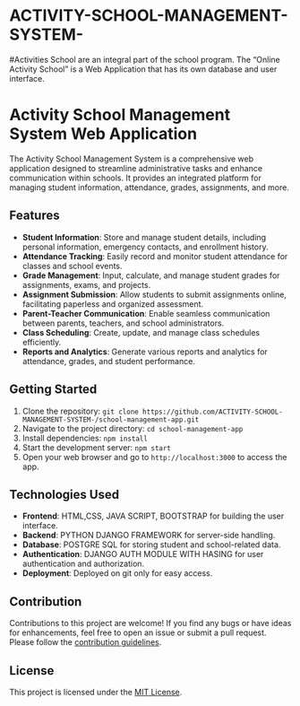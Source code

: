 # ACTIVITY-SCHOOL-MANAGEMENT-SYSTEM-
#Activities School are an integral part of the school program. The “Online  Activity School” is a Web Application that has its own database and user  interface. 
# Activity School Management System Web Application

The Activity School Management System is a comprehensive web application designed to streamline administrative tasks and enhance communication within schools. It provides an integrated platform for managing student information, attendance, grades, assignments, and more.

## Features

- **Student Information**: Store and manage student details, including personal information, emergency contacts, and enrollment history.
- **Attendance Tracking**: Easily record and monitor student attendance for classes and school events.
- **Grade Management**: Input, calculate, and manage student grades for assignments, exams, and projects.
- **Assignment Submission**: Allow students to submit assignments online, facilitating paperless and organized assessment.
- **Parent-Teacher Communication**: Enable seamless communication between parents, teachers, and school administrators.
- **Class Scheduling**: Create, update, and manage class schedules efficiently.
- **Reports and Analytics**: Generate various reports and analytics for attendance, grades, and student performance.

## Getting Started

1. Clone the repository: `git clone https://github.com/ACTIVITY-SCHOOL-MANAGEMENT-SYSTEM-/school-management-app.git`
2. Navigate to the project directory: `cd school-management-app`
3. Install dependencies: `npm install`
4. Start the development server: `npm start`
5. Open your web browser and go to `http://localhost:3000` to access the app.

## Technologies Used

- **Frontend**: HTML,CSS, JAVA SCRIPT, BOOTSTRAP for building the user interface.
- **Backend**: PYTHON DJANGO FRAMEWORK  for server-side handling.
- **Database**: POSTGRE SQL for storing student and school-related data.
- **Authentication**: DJANGO AUTH MODULE WITH HASING for user authentication and authorization.
- **Deployment**: Deployed on git only for easy access.

## Contribution

Contributions to this project are welcome! If you find any bugs or have ideas for enhancements, feel free to open an issue or submit a pull request. Please follow the [contribution guidelines](CONTRIBUTING.md).

## License

This project is licensed under the [MIT License](LICENSE).

